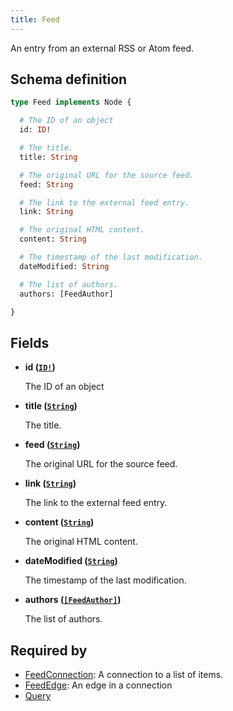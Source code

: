 ```yaml
---
title: Feed
---
```


An entry from an external RSS or Atom feed.

## Schema definition
```graphql
type Feed implements Node {

  # The ID of an object
  id: ID!

  # The title.
  title: String

  # The original URL for the source feed.
  feed: String

  # The link to the external feed entry.
  link: String

  # The original HTML content.
  content: String

  # The timestamp of the last modification.
  dateModified: String

  # The list of authors.
  authors: [FeedAuthor]

}
```

## Fields

* **id ([`ID!`](graphql/schema/id.md))**

  The ID of an object

* **title ([`String`](graphql/schema/string.md))**

  The title.

* **feed ([`String`](graphql/schema/string.md))**

  The original URL for the source feed.

* **link ([`String`](graphql/schema/string.md))**

  The link to the external feed entry.

* **content ([`String`](graphql/schema/string.md))**

  The original HTML content.

* **dateModified ([`String`](graphql/schema/string.md))**

  The timestamp of the last modification.

* **authors ([`[FeedAuthor]`](graphql/schema/feedauthor.md))**

  The list of authors.


## Required by
* [FeedConnection](graphql/schema/feedconnection.md): A connection to a list of items.
* [FeedEdge](graphql/schema/feededge.md): An edge in a connection
* [Query](graphql/schema/query.md)
